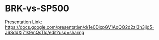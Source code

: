 # BRK-vs-SP500

Presentation Link: https://docs.google.com/presentation/d/1e0DixpGV1AoQQ2d2zI3h3jjd5-J6SddXj71k9mQsTlc/edit?usp=sharing
